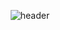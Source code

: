 <div align="center">
  
![header](https://capsule-render.vercel.app/api?type=waving&color=auto&height=300&section=header&text=Minjeong%20Kim&fontSize=90&desc=To%20be%20Frontend%20developer%20using%20React&descAlignY=70)
  
</div>

<!--
**Tenykim1109/Tenykim1109** is a ✨ _special_ ✨ repository because its `README.md` (this file) appears on your GitHub profile.

Here are some ideas to get you started:

- 🔭 I’m currently working on ...
- 🌱 I’m currently learning ...
- 👯 I’m looking to collaborate on ...
- 🤔 I’m looking for help with ...
- 💬 Ask me about ...
- 📫 How to reach me: ...
- 😄 Pronouns: ...
- ⚡ Fun fact: ...
-->


